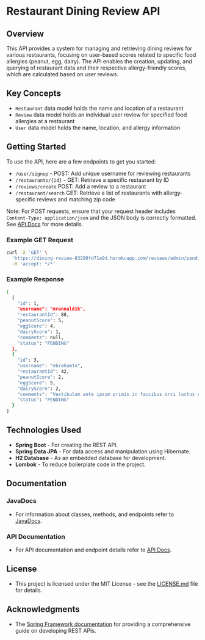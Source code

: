 # Restaurant Dining Review API

## Overview
This API provides a system for managing and retrieving dining reviews for various restaurants, focusing on user-based scores related to specific food allergies (peanut, egg, dairy). 
The API enables the creation, updating, and querying of restaurant data and their respective allergy-friendly scores, which are calculated based on user reviews.

## Key Concepts
  - `Restaurant` data model holds the name and location of a restaurant
  - `Review` data model holds an individual user review for specified food allergies at a restaurant
  - `User` data model holds the name, location, and allergy information

## Getting Started
To use the API, here are a few endpoints to get you started:
- `/user/signup` - POST: Add unique username for reviewing restaurants
- `/restaurants/{id}` - GET: Retrieve a specific restaurant by ID
- `/reviews/create` POST: Add a review to a restaurant
- `/restaurant/search` GET: Retrieve a list of restaurants with allergy-specific reviews and matching zip code

Note: For POST requests, ensure that your request header includes `Content-Type: application/json` and the JSON body is correctly formatted. See [API Docs](https://app.swaggerhub.com/apis-docs/marjoriekohn/Dining-Review/1.0.0) for more details.

### Example GET Request

```sh
curl -X 'GET' \
  'https://dining-review-83290fd71e9d.herokuapp.com/reviews/admin/pending' \
  -H 'accept: */*'
```

### Example Response

```sh
[
  {
    "id": 1,
    "username": "mrannald1k",
    "restaurantId": 88,
    "peanutScore": 5,
    "eggScore": 4,
    "dairyScore": 1,
    "comments": null,
    "status": "PENDING"
  },
  {
    "id": 3,
    "username": "ebraham1n",
    "restaurantId": 42,
    "peanutScore": 2,
    "eggScore": 5,
    "dairyScore": 2,
    "comments": "Vestibulum ante ipsum primis in faucibus orci luctus et ultrices posuere cubilia Curae; Duis faucibus accumsan odio. Curabitur convallis.",
    "status": "PENDING"
  }
]
```

## Technologies Used
- **Spring Boot** - For creating the REST API.
- **Spring Data JPA** - For data access and manipulation using Hibernate.
- **H2 Database** - As an embedded database for development.
- **Lombok** - To reduce boilerplate code in the project.

## Documentation

### JavaDocs
- For information about classes, methods, and endpoints refer to [JavaDocs](https://marjoriekohn.github.io/dining-review/).
 
### API Documentation
- For API documentation and endpoint details refer to [API Docs](https://app.swaggerhub.com/apis-docs/marjoriekohn/Dining-Review/1.0.0).

## License
- This project is licensed under the MIT License - see the [LICENSE.md](LICENSE.md) file for details.

## Acknowledgments
- The [Spring Framework documentation](https://docs.spring.io/spring-framework/docs/current/reference/html/web.html) for providing a comprehensive guide on developing REST APIs.

